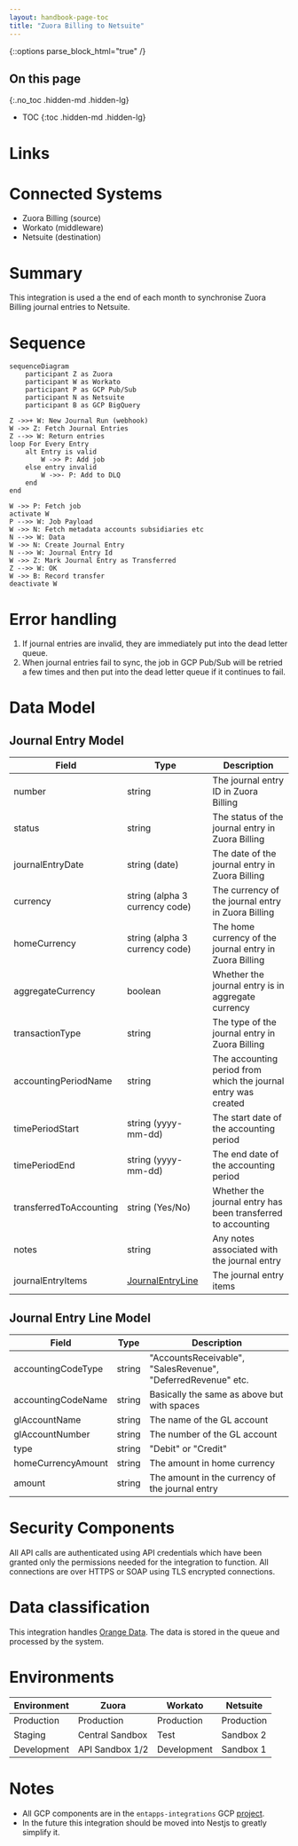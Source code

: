 ```yaml
---
layout: handbook-page-toc
title: "Zuora Billing to Netsuite"
---
```


{::options parse_block_html="true" /}

<link rel="stylesheet" type="text/css" href="/stylesheets/biztech.css" />

## On this page
{:.no_toc .hidden-md .hidden-lg}

- TOC
{:toc .hidden-md .hidden-lg}

# Links

# Connected Systems

- Zuora Billing (source)
- Workato (middleware)
- Netsuite (destination)

# Summary

This integration is used a the end of each month to synchronise Zuora Billing journal entries to Netsuite.

# Sequence

```mermaid
sequenceDiagram
    participant Z as Zuora
    participant W as Workato
    participant P as GCP Pub/Sub
    participant N as Netsuite
    participant B as GCP BigQuery

Z ->>+ W: New Journal Run (webhook)
W ->> Z: Fetch Journal Entries
Z -->> W: Return entries
loop For Every Entry
    alt Entry is valid
        W ->> P: Add job
    else entry invalid
        W ->>- P: Add to DLQ
    end
end

W ->> P: Fetch job
activate W
P -->> W: Job Payload
W ->> N: Fetch metadata accounts subsidiaries etc
N -->> W: Data
W ->> N: Create Journal Entry
N -->> W: Journal Entry Id
W ->> Z: Mark Journal Entry as Transferred
Z -->> W: OK
W ->> B: Record transfer
deactivate W
```

# Error handling

1. If journal entries are invalid, they are immediately put into the dead letter queue.
1. When journal entries fail to sync, the job in GCP Pub/Sub will be retried a few times and then put into the dead letter queue if it continues to fail.

# Data Model

## Journal Entry Model

| Field | Type | Description |
| ------ | ---- | ----------- |
| number | string | The journal entry ID in Zuora Billing |
| status | string | The status of the journal entry in Zuora Billing |
| journalEntryDate | string (date) | The date of the journal entry in Zuora Billing |
| currency | string (alpha 3 currency code) | The currency of the journal entry in Zuora Billing |
| homeCurrency | string (alpha 3 currency code) | The home currency of the journal entry in Zuora Billing |
| aggregateCurrency | boolean | Whether the journal entry is in aggregate currency |
| transactionType | string | The type of the journal entry in Zuora Billing |
| accountingPeriodName | string | The accounting period from which the journal entry was created |
| timePeriodStart | string (yyyy-mm-dd) | The start date of the accounting period |
| timePeriodEnd | string (yyyy-mm-dd) | The end date of the accounting period |
| transferredToAccounting | string (Yes/No) | Whether the journal entry has been transferred to accounting |
| notes | string | Any notes associated with the journal entry |
| journalEntryItems | [JournalEntryLine](#journal-entry-line-model) | The journal entry items |

## Journal Entry Line Model

| Field | Type | Description |
| ------ | ---- | ----------- |
| accountingCodeType | string | "AccountsReceivable", "SalesRevenue", "DeferredRevenue" etc. |
| accountingCodeName | string | Basically the same as above but with spaces |
| glAccountName | string | The name of the GL account |
| glAccountNumber | string | The number of the GL account |
| type | string | "Debit" or "Credit" |
| homeCurrencyAmount | string | The amount in home currency |
| amount | string | The amount in the currency of the journal entry |

# Security Components
All API calls are authenticated using API credentials which have been granted only the permissions needed for the integration to function. All connections are over HTTPS or SOAP using TLS encrypted connections.

# Data classification

This integration handles [Orange Data](/handbook/engineering/security/data-classification-standard.html#orange). The data is stored in the queue and processed by the system.

# Environments

| Environment | Zuora | Workato | Netsuite |
| ----------- | ----- | ------ | ------ |
| Production  | Production   | Production | Production |
| Staging     | Central Sandbox | Test | Sandbox 2 |
| Development | API Sandbox 1/2 | Development | Sandbox 1 |

# Notes
- All GCP components are in the `entapps-integrations` GCP [project](https://console.cloud.google.com/welcome?project=entapps-integrations).
- In the future this integration should be moved into Nestjs to greatly simplify it.